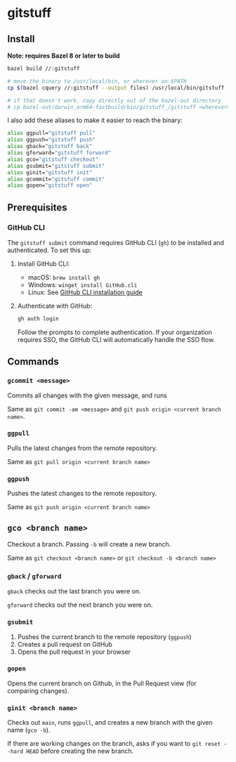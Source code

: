 # gitstuff

## Install

**Note: requires Bazel 8 or later to build**
```bash
bazel build //:gitstuff

# move the binary to /usr/local/bin, or wherever on $PATH 
cp $(bazel cquery //:gitstuff --output files) /usr/local/bin/gitstuff

# if that doesn't work, copy directly out of the bazel-out directory
# cp bazel-out/darwin_arm64-fastbuild/bin/gitstuff_/gitstuff <wherever>
```

I also add these aliases to make it easier to reach the binary:
```bash
alias ggpull="gitstuff pull"
alias ggpush="gitstuff push"
alias gback="gitstuff back"
alias gforward="gitstuff forward"
alias gco="gitstuff checkout"
alias gsubmit="gitstuff submit"
alias ginit="gitstuff init"
alias gcommit="gitstuff commit"
alias gopen="gitstuff open"
```

## Prerequisites

### GitHub CLI

The `gitstuff submit` command requires GitHub CLI (`gh`) to be installed and authenticated. To set this up:

1. Install GitHub CLI:
   - macOS: `brew install gh`
   - Windows: `winget install GitHub.cli`
   - Linux: See [GitHub CLI installation guide](https://github.com/cli/cli#installation)

2. Authenticate with GitHub:
   ```bash
   gh auth login
   ```
   Follow the prompts to complete authentication. If your organization requires SSO, the GitHub CLI will automatically handle the SSO flow.

## Commands

### `gcommit <message>`

Commits all changes with the given message, and runs  

Same as `git commit -am <message>` and `git push origin <current branch name>`.

### `ggpull`

Pulls the latest changes from the remote repository. 

Same as `git pull origin <current branch name>`

### `ggpush`

Pushes the latest changes to the remote repository.

Same as `git push origin <current branch name>`

## `gco <branch name>`

Checkout a branch. Passing `-b` will create a new branch.

Same as `git checkout <branch name>` or `git checkout -b <branch name>`

### `gback` / `gforward`

`gback` checks out the last branch you were on. 

`gforward` checks out the next branch you were on.

### `gsubmit`

1. Pushes the current branch to the remote repository (`ggpush`)
2. Creates a pull request on GitHub
3. Opens the pull request in your browser

### `gopen`

Opens the current branch on Github, in the Pull Request view (for comparing changes).

### `ginit <branch name>`

Checks out `main`, runs `ggpull`, and creates a new branch with the given name (`gco -b`).

If there are working changes on the branch, asks if you want to `git reset --hard HEAD` before creating the new branch.
